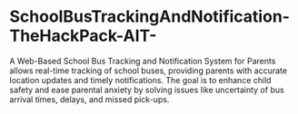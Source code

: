 # SchoolBusTrackingAndNotification-TheHackPack-AIT-
A Web-Based School Bus Tracking and Notification System for Parents allows real-time tracking of school buses, providing parents with accurate location updates and timely notifications. The goal is to enhance child safety and ease parental anxiety by solving issues like uncertainty of bus arrival times, delays, and missed pick-ups.
